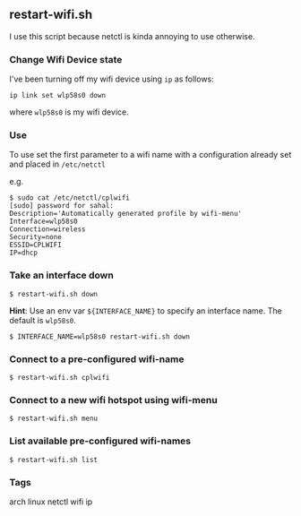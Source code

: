 restart-wifi.sh
---

I use this script because netctl is kinda annoying to use otherwise.

### Change Wifi Device state


I've been turning off my wifi device using `ip` as follows:

```
ip link set wlp58s0 down
```

where `wlp58s0` is my wifi device.

### Use

To use set the first parameter to a wifi name with a configuration already set and placed in `/etc/netctl`

e.g.

```
$ sudo cat /etc/netctl/cplwifi
[sudo] password for sahal:
Description='Automatically generated profile by wifi-menu'
Interface=wlp58s0
Connection=wireless
Security=none
ESSID=CPLWIFI
IP=dhcp
```

### Take an interface down

```
$ restart-wifi.sh down
```

**Hint**: Use an env var `${INTERFACE_NAME}` to specify an interface name.  The default is `wlp58s0`.

```
$ INTERFACE_NAME=wlp58s0 restart-wifi.sh down
```

### Connect to a pre-configured wifi-name

```
$ restart-wifi.sh cplwifi
```

### Connect to a new wifi hotspot using wifi-menu

```
$ restart-wifi.sh menu
```

### List available pre-configured wifi-names

```
$ restart-wifi.sh list
```

### Tags

arch linux netctl wifi ip

